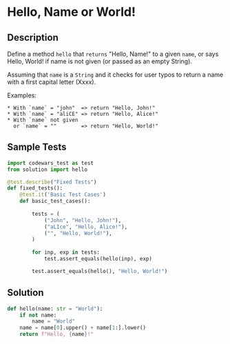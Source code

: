 # Hello, Name or World!


## Description
Define a method `hello` that `returns` "Hello, Name!" to a given `name`, or says Hello, World! if name is not given (or passed as an empty String).

Assuming that `name` is a `String` and it checks for user typos to return a name with a first capital letter (Xxxx).

Examples:

```
* With `name` = "john"  => return "Hello, John!"
* With `name` = "aliCE" => return "Hello, Alice!"
* With `name` not given
  or `name` = ""        => return "Hello, World!"
```


## Sample Tests
```python
import codewars_test as test
from solution import hello

@test.describe("Fixed Tests")
def fixed_tests():
    @test.it('Basic Test Cases')
    def basic_test_cases():
        
        tests = (
            ("John", "Hello, John!"),
            ("aLIce", "Hello, Alice!"),
            ("", "Hello, World!"),
        )
        
        for inp, exp in tests:
            test.assert_equals(hello(inp), exp)

        test.assert_equals(hello(), "Hello, World!")
```


## Solution
```python
def hello(name: str = "World"):
    if not name:
        name = "World"
    name = name[0].upper() + name[1:].lower()
    return f"Hello, {name}!"
```
